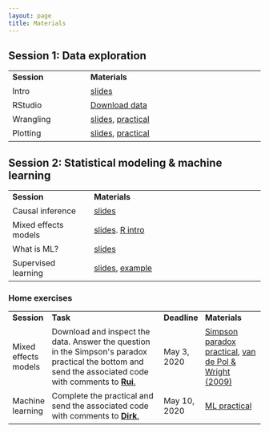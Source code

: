 ```yaml
---
layout: page
title: Materials
---
```


## Session 1: Data exploration

<table cellspacing="0" cellpadding="0">
  <col width="10%">
  <col width="30%">
  <tr>
    <td style="padding-right:6px;padding-bottom:6px"><b>Session</b></td>
    <td style="padding-right:6px;padding-bottom:6px"><b>Materials</b></td>
  </tr>
  <tr>
    <td style="padding-right:6px;padding-bottom:6px">Intro</td>
    <td style="padding-right:6px;padding-bottom:6px">
      <a href="../assets/pdf/dataanalyics_FS2020_session1.pdf">slides</a>
    </td>
  </tr>
  <tr>
    <td style="padding-right:6px;padding-bottom:6px">RStudio</td>
    <td style="padding-right:6px;padding-bottom:6px">
      <a href="https://raw.githubusercontent.com/cdsbasel/dataanalytics_rsessions/master/dataanalytics_data.zip">Download data</a>
    </td>
  </tr>
  <tr>
    <td style="padding-right:6px;padding-bottom:6px">Wrangling</td>
    <td style="padding-right:6px;padding-bottom:6px">
      <a href="https://cdsbasel.github.io/dataanalytics_rsessions/_sessions/Wrangling/Wrangling.html">slides</a>,
      <a href="https://cdsbasel.github.io/dataanalytics_rsessions/_sessions/Wrangling/Wrangling_practical.html">practical</a>
    </td>
  </tr>
  <tr>
    <td style="padding-right:6px;padding-bottom:6px">Plotting</td>
    <td style="padding-right:6px;padding-bottom:6px">
      <a href="https://cdsbasel.github.io/dataanalytics_rsessions/_sessions/Plotting/Plotting.html">slides</a>,
      <a href="https://cdsbasel.github.io/dataanalytics_rsessions/_sessions/Plotting/Plotting_practical.html">practical</a>
    </td>
  </tr>
</table>


## Session 2: Statistical modeling & machine learning

<table cellspacing="0" cellpadding="0">
  <col width="10%">
  <col width="30%">
  <tr>
    <td style="padding-right:6px;padding-bottom:6px"><b>Session</b></td>
    <td style="padding-right:6px;padding-bottom:6px"><b>Materials</b></td>
  </tr>
  <tr>
    <td style="padding-right:6px;padding-bottom:6px">Causal inference</td>
    <td style="padding-right:6px;padding-bottom:6px">
      <a href="https://cdsbasel.github.io/dataanalytics_rsessions/_sessions/CausalInference/causalinference.pdf">slides</a>
    </td>
  </tr>
  <tr>
    <td style="padding-right:6px;padding-bottom:6px">Mixed effects models</td>
    <td style="padding-right:6px;padding-bottom:6px">
      <a href="https://cdsbasel.github.io/dataanalytics_rsessions/_sessions/CausalInference/mixedeffects.pdf">slides</a>.
      <a href="https://cdsbasel.github.io/dataanalytics_rsessions/_sessions/CausalInference/intro_lme4.html">R intro</a>
    </td>
  </tr>
  <tr>
    <td style="padding-right:6px;padding-bottom:6px">What is ML?</td>
    <td style="padding-right:6px;padding-bottom:6px">
      <a href="https://cdsbasel.github.io/dataanalytics_rsessions/_sessions/WhatIsML/WhatIsML.html">slides</a>
    </td>
  </tr>
  <tr>
    <td style="padding-right:6px;padding-bottom:6px">Supervised learning</td>
    <td style="padding-right:6px;padding-bottom:6px">
      <a href="https://cdsbasel.github.io/dataanalytics_rsessions/_sessions/SupervisedLearning/SupervisedLearning.html">slides</a>,
      <a href="https://www.dropbox.com/s/oy1qk6ouduys4r9/SupervisedLearning_example.R?dl=1">example</a>
    </td>
  </tr>
</table>

### Home exercises

<table cellspacing="0" cellpadding="0">
  <col width="15%">
  <col width="50%">
  <col width="10%">
  <col width="30%">
  <tr>
    <td style="padding-right:6px;padding-bottom:6px"><b>Session</b></td>
    <td style="padding-right:6px;padding-bottom:6px"><b>Task</b></td>
    <td style="padding-right:6px;padding-bottom:6px"><b>Deadline</b></td>
    <td style="padding-right:6px;padding-bottom:6px"><b>Materials</b></td>
  </tr>
  <tr>
    <td style="padding-right:6px;padding-bottom:6px">Mixed effects models</td>
    <td style="padding-right:6px;padding-bottom:6px">
      Download and inspect the data. Answer the question in the Simpson's paradox practical the bottom and send the associated code with comments to <a href="mailto:rui.mata@unibas.ch"><b>Rui</b>.</a>
    </td>
    <td style="padding-right:6px;padding-bottom:6px">
      May 3, 2020
    </td>
    <td style="padding-right:6px;padding-bottom:6px">
      <a href="https://cdsbasel.github.io/dataanalytics_rsessions/_sessions/CausalInference/simpsonsparadox.html">Simpson paradox practical</a>,
      <a href="https://cdsbasel.github.io/dataanalytics_rsessions/_sessions/CausalInference/van_de_Pol_2009.pdf">van de Pol & Wright (2009)</a>      
    </td>
  </tr>
  <tr>
    <td style="padding-right:6px;padding-bottom:6px">Machine learning</td>
    <td style="padding-right:6px;padding-bottom:6px">
      Complete the practical and send the associated code with comments to <a href="mailto:dirk.wulff@unibas.ch"><b>Dirk</b>.</a>
    </td>
    <td style="padding-right:6px;padding-bottom:6px">
      May 10, 2020
    </td>
    <td style="padding-right:6px;padding-bottom:6px">
      <a href="https://cdsbasel.github.io/dataanalytics_rsessions/_sessions/SupervisedLearning/SupervisedLearning_practical.html">ML practical</a>  
    </td>
  </tr>
</table>
